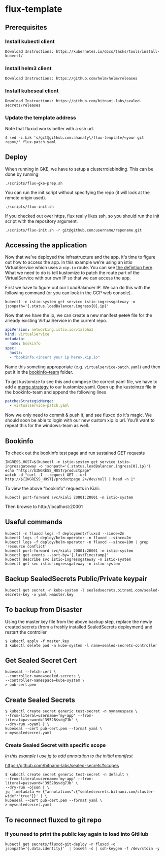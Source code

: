 # flux-template

## **Prerequisites**
### **Install kubectl client**

```
Download Instructions: https://kubernetes.io/docs/tasks/tools/install-kubectl/
```

### **Install helm3 client**

```
Download Instructions: https://github.com/helm/helm/releases
```

### **Install kubeseal client**

```
Download Instructions: https://github.com/bitnami-labs/sealed-secrets/releases
```

### **Update the template address**

Note that fluxcd works better with a ssh url.
```
$ sed -i.bak 's/git@github.com:ahanafy\/flux-template/<your git repo>/' flux-patch.yaml
```

## **Deploy**

When running in GKE, we have to setup a clusterrolebinding. This can be done by running
```
./scripts/flux-gke-prep.sh
```

You can run the init script without specifying the repo (it will look at the remote origin used). 
```
./scripts/flux-init.sh
```

If you checked out over https, flux really likes ssh, so you should run the init script with the repository argument.
```
./scripts/flux-init.sh -r git@github.com:username/reponame.git
```

## **Accessing the application**

Now that we've deployed the infrastructure and the app, it's time to figure out how to access the app. In this example we're using an istio VirtualService which uses a `xip.io` route. You can see [the defintion here](https://github.com/ahanafy/bookinfo-kustomize/blob/master/bookinfo/networking/virtualservice.yaml#L7). What we need to do is tell kustomize to patch the route part of the VirtualService with our own IP so that we can access the app.

First we have to figure out our LoadBalancer IP. We can do this with the following command (or you can look in the GCP web console).
```
kubectl -n istio-system get service istio-ingressgateway -o jsonpath='{.status.loadBalancer.ingress[0].ip}'
```

Now that we have the ip, we can create a new manifest ~~patch~~ file for the already existing VirtualService in the current repo.
```yaml
apiVersion: networking.istio.io/v1alpha3
kind: VirtualService
metadata:
  name: bookinfo
spec:
  hosts:
  - "bookinfo.<insert your ip here>.xip.io"
```

Name this someting approporiate (e.g. `virtualservice-patch.yaml`) and then put it in the [bookinfo-team](https://github.com/ahanafy/flux-template/tree/master/bookinfo-team) folder. 

To get kustomize to see this and compose the correct yaml file, we have to add a [merge strategy](https://github.com/kubernetes/community/blob/master/contributors/devel/sig-api-machinery/strategic-merge-patch.md) to our kustomize.yaml. Open up the kustoimze file in the bookinfo-team and append the following lines
```yaml
patchesStrategicMerge:
  - virtualservice-patch.yaml
```

Now we only need to commit & push it, and see fluxcd do it's magic. We should soon be able to login with our new custom xip.io url. You'll want to repeat this for the windows-team as well.

## **Bookinfo**

To check out the bookinfo test page and run sustained GET requests

```
INGRESS_HOST=$(kubectl -n istio-system get service istio-ingressgateway -o jsonpath='{.status.loadBalancer.ingress[0].ip}')
echo "http://$INGRESS_HOST/productpage"
watch -d "curl -I --request GET --url http://${INGRESS_HOST}/productpage 2>/dev/null | head -n 1"
```

To view the above "bookinfo" requests in Kiali:
```
kubectl port-forward svc/kiali 20001:20001 -n istio-system
```
Then browse to http://localhost:20001

## **Useful commands**
```
kubectl -n fluxcd logs -f deployment/fluxcd --since=2m
kubectl logs -f deploy/helm-operator -n fluxcd --since=2m
kubectl logs -f deploy/helm-operator -n fluxcd --since=10m | grep 'resource conflict'
kubectl port-forward svc/kiali 20001:20001 -n istio-system
kubectl get events --sort-by='{.lastTimestamp}'
kubectl describe svc istio-ingressgateway -n istio-system
kubectl get svc istio-ingressgateway -n istio-system
```

## **Backup SealedSecrets Public/Private keypair**
```
kubectl get secret -n kube-system -l sealedsecrets.bitnami.com/sealed-secrets-key -o yaml >master.key
```

## **To backup from Disaster**

Using the master.key file from the above backup step, replace the newly created secrets (from a freshly installed SealedSecrets deployment) and restart the controller

```
$ kubectl apply -f master.key
$ kubectl delete pod -n kube-system -l name=sealed-secrets-controller
```

## **Get Sealed Secret Cert**
```
kubeseal --fetch-cert \
--controller-name=sealed-secrets \
--controller-namespace=kube-system \
> pub-cert.pem
```

## **Create Sealed Secrets**
```
$ kubectl create secret generic test-secret -n mynamespace \
--from-literal=username='my-app' --from-literal=password='39528$vdg7Jb' \
--dry-run -oyaml | \
kubeseal --cert pub-cert.pem --format yaml \
> mysealedsecret.yaml
```

### **Create Sealed Secret with specific scope**
_In this example i use jq to add annotation to the initial manifest_

https://github.com/bitnami-labs/sealed-secrets#scopes

```
$ kubectl create secret generic test-secret -n default \
--from-literal=username='my-app' --from-literal=password='39528$vdg7Jb' \
--dry-run -ojson | \
jq '.metadata += {"annotations":{"sealedsecrets.bitnami.com/cluster-wide":"true"}}' | \
kubeseal --cert pub-cert.pem --format yaml \
> mysealedsecret.yaml
```

## To reconnect fluxcd to git repo

### If you need to print the public key again to load into GitHub
```
kubectl get secrets/fluxcd-git-deploy -n fluxcd -o jsonpath='{.data.identity}'  | base64 -d | ssh-keygen -f /dev/stdin -y
```